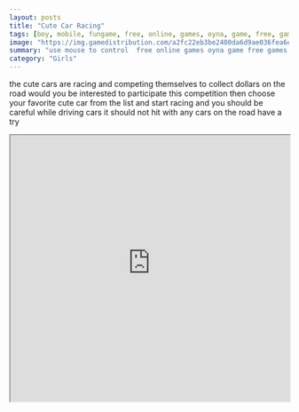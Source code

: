 ```yaml
---
layout: posts
title: "Cute Car Racing"
tags: [boy, mobile, fungame, free, online, games, oyna, game, free, games, play, play, games]
image: "https://img.gamedistribution.com/a2fc22eb3be2400da6d9ae036fea6e9d-512x384.jpeg"
summary: "use mouse to control  free online games oyna game free games play play games"
category: "Girls"
---
```


the cute cars are racing and competing themselves to collect dollars on the road would you be interested to participate this competition then choose your favorite cute car from the list and start racing and you should be careful while driving cars it should not hit with any cars on the road have a try

<iframe width="100%" height="480px;" src="https://html5.gamedistribution.com/a2fc22eb3be2400da6d9ae036fea6e9d/"></iframe>